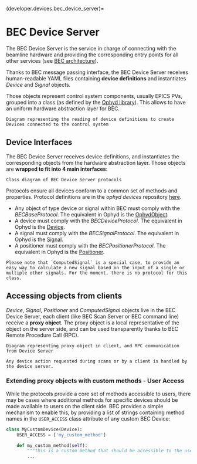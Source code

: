 (developer.devices.bec_device_server)=
# BEC Device Server

The BEC Device Server is the service in charge of connecting with the beamline hardware
and providing the corresponding entry points for all other services (see [BEC architecture](developer.architecture)).

Thanks to BEC message passing interface, the BEC Device Server receives human-readable
YAML files containing **device definitions** and instantiates _Device_ and _Signal_ objects.

Those objects represent control system components, usually EPICS PVs, grouped into
a class (as defined by the [Ophyd library](developer.ophyd_devices)). This allows to have an
uniform hardware abstraction layer for BEC.

```{figure} /assets/bec_device_server_diagram.png
Diagram representing the reading of device definitions to create Devices connected to the control system
```

## Device Interfaces

The BEC Device Server receives device definitions, and instantiates the corresponding objects from the hardware
abstraction layer. Those objects are **wrapped to fit into 4 main interfaces**:

```{figure} /assets/bec_device_protocols.png
Class diagram of BEC Device Server protocols
```

Protocols ensure all devices conform to a common set of methods and properties. Protocol definitions are in the *ophyd devices* repository [here](https://gitlab.psi.ch/bec/ophyd_devices/-/blob/main/ophyd_devices/interfaces/protocols/bec_protocols.py?ref_type=heads).
* Any object of type device or signal within BEC must comply with the *BECBaseProtocol*. The equivalent in Ophyd is the [OphydObject](https://blueskyproject.io/ophyd/user/generated/ophyd.ophydobj.OphydObject.html).
* A device must comply with the *BECDeviceProtocol*. The equivalent in Ophyd is the [Device](https://blueskyproject.io/ophyd/device-overview.html#device).
* A signal must comply with the *BECSignalProtocol*. The equivalent in Ophyd is the [Signal](https://blueskyproject.io/ophyd/user/reference/signals.html).
* A positioner must comply with the *BECPositionerProtocol*. The equivalent in Ophyd is the [Positioner](https://blueskyproject.io/ophyd/user/reference/positioners.html).

````{note}
Please note that `ComputedSignal` is a special case, to provide an easy way to calculate a new signal based on the input of a single or multiple other signals. For the moment, there is no protocol for this class. 
````

## Accessing objects from clients

_Device_, _Signal_, _Positioner_ and _ComputedSignal_ objects live in the BEC Device Server, each client (like BEC Scan Server or BEC command line)
receive a **proxy object**. The proxy object is a local representative of the object on the server side, and can be
used transparently thanks to BEC Remote Procedure Call (RPC).

```{figure} /assets/bec_device_server_proxy.png
Diagram representing proxy object in client, and RPC communication from Device Server
```

````{note}
Any device action requested during scans or by a client is handled by the device server. 
````

### Extending proxy objects with custom methods - User Access

While the protocols provide a core set of methods accessible to users, there may be cases where additional methods for specific devices should be made available to users on the client side.
BEC provides a simple mechanism to enable this, by providing a list of strings containing method names in the `USER_ACCESS` class attribute of any custom BEC Device:

``` python
class MyCustomDevice(Device):
    USER_ACCESS = ['my_custom_method']

    def my_custom_method(self):
        """This is a custom method that should be accessible to the user."""
        ...
```

